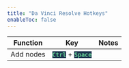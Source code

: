 ```yaml
---
title: "Da Vinci Resolve Hotkeys"
enableToc: false
---
```

<style>
code { color: #64D094; background: #1D354E; }
</style>

|Function|Key|Notes
|:-:|:-:|:-:
|Add nodes|**`Ctrl`** + **`Space`**|
